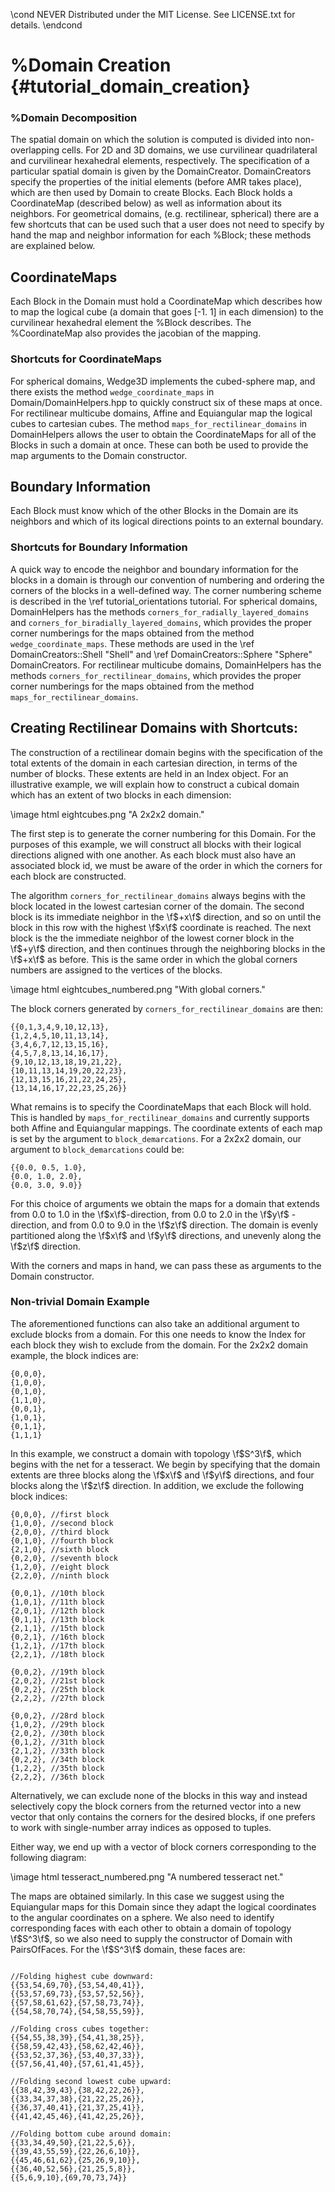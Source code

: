 \cond NEVER
Distributed under the MIT License.
See LICENSE.txt for details.
\endcond
# %Domain Creation {#tutorial_domain_creation}

### %Domain Decomposition
The spatial domain on which the solution is computed is divided into
non-overlapping cells. For 2D and 3D domains, we use curvilinear
quadrilateral and curvilinear hexahedral elements, respectively. The
specification of a particular spatial domain is given by the DomainCreator.
DomainCreators specify the properties of the initial elements (before AMR takes
place), which are then used by Domain to create Blocks. Each Block
holds a CoordinateMap (described below) as well as information about its
neighbors. For geometrical domains, (e.g. rectilinear, spherical) there are a
few shortcuts that can be used such that a user does not need to specify by
hand the map and neighbor information for each %Block; these methods are
explained below.

## CoordinateMaps
Each Block in the Domain must hold a CoordinateMap which describes how to
map the logical cube (a domain that goes [-1. 1] in each dimension) to the
curvilinear hexahedral element the %Block describes. The %CoordinateMap
also provides the jacobian of the mapping.

### Shortcuts for CoordinateMaps
For spherical domains, Wedge3D implements the cubed-sphere map, and there
exists the method `wedge_coordinate_maps` in Domain/DomainHelpers.hpp to quickly
construct six of these maps at once. For rectilinear multicube domains,
Affine and Equiangular map the logical cubes to cartesian cubes. The method
`maps_for_rectilinear_domains` in DomainHelpers allows the user to obtain
the CoordinateMaps for all of the Blocks in such a domain at once. These
can both be used to provide the map arguments to the Domain constructor.

## Boundary Information
Each Block must know which of the other Blocks in the Domain are its
neighbors and which of its logical directions points to an external boundary.

### Shortcuts for Boundary Information
A quick way to encode the neighbor and boundary information for the blocks
in a domain is through our convention of numbering and ordering the corners
of the blocks in a well-defined way. The corner numbering scheme is described
in the \ref tutorial_orientations tutorial. For spherical domains,
DomainHelpers has the methods `corners_for_radially_layered_domains` and
`corners_for_biradially_layered_domains`, which provides the proper corner
numberings for the maps obtained from the method `wedge_coordinate_maps`.
These methods are used in the \ref DomainCreators::Shell "Shell" and
\ref DomainCreators::Sphere "Sphere" DomainCreators.
For rectilinear multicube domains, DomainHelpers has the methods
`corners_for_rectilinear_domains`, which provides the proper corner
numberings for the maps obtained from the method
`maps_for_rectilinear_domains`.

## Creating Rectilinear Domains with Shortcuts:
The construction of a rectilinear domain begins with the specification of
the total extents of the domain in each cartesian direction, in terms of
the number of blocks. These extents are held in an Index object.
For an illustrative example, we will explain how to construct a cubical
domain which has an extent of two blocks in each dimension:

\image html eightcubes.png "A 2x2x2 domain."

The first step is to generate the corner numbering for this Domain. For
the purposes of this example, we will construct all blocks with their
logical directions aligned with one another. As each block must also have
an associated block id, we must be aware of the order in which the corners
for each block are constructed.

The algorithm `corners_for_rectilinear_domains` always begins with the block
located in the lowest cartesian corner of the domain. The second block is
its immediate neighbor in the \f$+x\f$ direction, and so on until the block
in this row with the highest \f$x\f$ coordinate is reached. The next block is
the the immediate neighbor of the lowest corner block in the \f$+y\f$
direction, and then continues through the neighboring blocks in the \f$+x\f$ as
before. This is the same order in which the global corners numbers are assigned
to the vertices of the blocks.

\image html eightcubes_numbered.png "With global corners."

The block corners generated by `corners_for_rectilinear_domains` are then:

```
{{0,1,3,4,9,10,12,13},
{1,2,4,5,10,11,13,14},
{3,4,6,7,12,13,15,16},
{4,5,7,8,13,14,16,17},
{9,10,12,13,18,19,21,22},
{10,11,13,14,19,20,22,23},
{12,13,15,16,21,22,24,25},
{13,14,16,17,22,23,25,26}}

```

What remains is to specify the CoordinateMaps that each Block will hold.
This is handled by `maps_for_rectilinear_domains` and currently supports
both Affine and Equiangular mappings. The coordinate extents of each map
is set by the argument to `block_demarcations`. For a 2x2x2 domain, our
argument to `block_demarcations` could be:

```
{{0.0, 0.5, 1.0},
{0.0, 1.0, 2.0},
{0.0, 3.0, 9.0}}

```

For this choice of arguments we obtain the maps for a domain that extends
from 0.0 to 1.0 in the \f$x\f$-direction, from 0.0 to 2.0 in the \f$y\f$
-direction, and from 0.0 to 9.0 in the \f$z\f$ direction. The domain is
evenly partitioned along the \f$x\f$ and \f$y\f$ directions, and unevenly
along the \f$z\f$ direction.

With the corners and maps in hand, we can pass these as arguments to the
Domain constructor.

### Non-trivial Domain Example
The aforementioned functions can also take an additional argument to exclude
blocks from a domain. For this one needs to know the Index<Dim> for each block
they wish to exclude from the domain. For the 2x2x2 domain example, the block
indices are:

```
{0,0,0},
{1,0,0},
{0,1,0},
{1,1,0},
{0,0,1},
{1,0,1},
{0,1,1},
{1,1,1}

```

In this example, we construct a domain with topology \f$S^3\f$, which begins
with the net for a tesseract. We begin by specifying that the domain extents
are three blocks along the \f$x\f$ and \f$y\f$ directions, and four blocks
along the \f$z\f$ direction. In addition, we exclude the following block
indices:

```
{0,0,0}, //first block
{1,0,0}, //second block
{2,0,0}, //third block
{0,1,0}, //fourth block
{2,1,0}, //sixth block
{0,2,0}, //seventh block
{1,2,0}, //eight block
{2,2,0}, //ninth block

{0,0,1}, //10th block
{1,0,1}, //11th block
{2,0,1}, //12th block
{0,1,1}, //13th block
{2,1,1}, //15th block
{0,2,1}, //16th block
{1,2,1}, //17th block
{2,2,1}, //18th block

{0,0,2}, //19th block
{2,0,2}, //21st block
{0,2,2}, //25th block
{2,2,2}, //27th block

{0,0,2}, //28rd block
{1,0,2}, //29th block
{2,0,2}, //30th block
{0,1,2}, //31th block
{2,1,2}, //33th block
{0,2,2}, //34th block
{1,2,2}, //35th block
{2,2,2}, //36th block

```
Alternatively, we can exclude none of the blocks in this way and instead
selectively copy the block corners from the returned vector into a new vector
that only contains the corners for the desired blocks, if one prefers to work
with single-number array indices as opposed to tuples.

Either way, we end up with a vector of block corners corresponding to the
following diagram:

\image html tesseract_numbered.png "A numbered tesseract net."

The maps are obtained similarly. In this case we suggest using the Equiangular
maps for this Domain since they adapt the logical coordinates to the angular
coordinates on a sphere. We also need to identify corresponding faces with each
other to obtain a domain of topology \f$S^3\f$, so we also need to supply the
constructor of Domain with PairsOfFaces. For the \f$S^3\f$ domain, these faces
are:

```

//Folding highest cube downward:
{{53,54,69,70},{53,54,40,41}},
{{53,57,69,73},{53,57,52,56}},
{{57,58,61,62},{57,58,73,74}},
{{54,58,70,74},{54,58,55,59}},

//Folding cross cubes together:
{{54,55,38,39},{54,41,38,25}},
{{58,59,42,43},{58,62,42,46}},
{{53,52,37,36},{53,40,37,33}},
{{57,56,41,40},{57,61,41,45}},

//Folding second lowest cube upward:
{{38,42,39,43},{38,42,22,26}},
{{33,34,37,38},{21,22,25,26}},
{{36,37,40,41},{21,37,25,41}},
{{41,42,45,46},{41,42,25,26}},

//Folding bottom cube around domain:
{{33,34,49,50},{21,22,5,6}},
{{39,43,55,59},{22,26,6,10}},
{{45,46,61,62},{25,26,9,10}},
{{36,40,52,56},{21,25,5,8}},
{{5,6,9,10},{69,70,73,74}}

```
